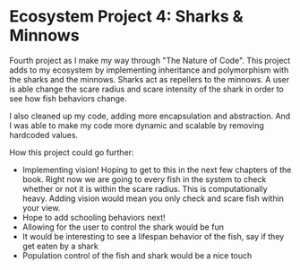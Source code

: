 # Ecosystem Project 4: Sharks & Minnows

Fourth project as I make my way through "The Nature of Code". This project adds to my ecosystem by implementing inheritance and polymorphism with the sharks and the minnows. Sharks act as repellers to the minnows. A user is able change the scare radius and scare intensity of the shark in order to see how fish behaviors change.

I also cleaned up my code, adding more encapsulation and abstraction. And I was able to make my code more dynamic and scalable by removing hardcoded values. 

How this project could go further: 
- Implementing vision! Hoping to get to this in the next few chapters of the book. Right now we are going to every fish in the system to check whether or not it is within the scare radius. This is computationally heavy. Adding vision would mean you only check and scare fish within your view.
- Hope to add schooling behaviors next!
- Allowing for the user to control the shark would be fun
- It would be interesting to see a lifespan behavior of the fish, say if they get eaten by a shark
- Population control of the fish and shark would be a nice touch



